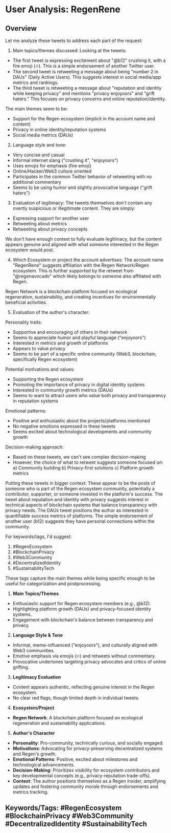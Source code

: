 # User Analysis: RegenRene

## Overview

<think>
Let me analyze these tweets to address each part of the request:

1. Main topics/themes discussed:
Looking at the tweets:
- The first tweet is expressing excitement about "@b12" crushing it, with a fire emoji (🔥). This is a simple endorsement of another Twitter user.
- The second tweet is retweeting a message about being "number 2 in DAUs" (Daily Active Users). This suggests interest in social media/app metrics and rankings.
- The third tweet is retweeting a message about "reputation and identity while keeping privacy" and mentions "privacy enjoyoors" and "grift haters." This focuses on privacy concerns and online reputation/identity.

The main themes seem to be:
- Support for the Regen ecosystem (implicit in the account name and content)
- Privacy in online identity/reputation systems
- Social media metrics (DAUs)

2. Language style and tone:
- Very concise and casual
- Informal internet slang ("crushing it", "enjoyoors")
- Uses emojis for emphasis (fire emoji)
- Online/Hacker/Web3 culture oriented
- Participates in the common Twitter behavior of retweeting with no additional commentary
- Seems to be using humor and slightly provocative language ("grift haters")

3. Evaluation of legitimacy:
The tweets themselves don't contain any overtly suspicious or illegitimate content. They are simply:
- Expressing support for another user
- Retweeting about metrics
- Retweeting about privacy concepts

We don't have enough context to fully evaluate legitimacy, but the content appears genuine and aligned with what someone interested in the Regen ecosystem would post.

4. Which Ecosystem or project the account advertises:
The account name "RegenRene" suggests affiliation with the Regen Network/Regen ecosystem. This is further supported by the retweet from "@regenavocado" which likely belongs to someone also affiliated with Regen.

Regen Network is a blockchain platform focused on ecological regeneration, sustainability, and creating incentives for environmentally beneficial activities.

5. Evaluation of the author's character:

Personality traits:
- Supportive and encouraging of others in their network
- Seems to appreciate humor and playful language ("enjoyoors")
- Interested in metrics and growth of platforms
- Appears to value privacy
- Seems to be part of a specific online community (Web3, blockchain, specifically Regen ecosystem)

Potential motivations and values:
- Supporting the Regen ecosystem
- Promoting the importance of privacy in digital identity systems
- Interested in community growth metrics (DAUs)
- Seems to want to attract users who value both privacy and transparency in reputation systems

Emotional patterns:
- Positive and enthusiastic about the projects/platforms mentioned
- No negative emotions expressed in these tweets
- Seems excited about technological developments and community growth

Decision-making approach:
- Based on these tweets, we can't see complex decision-making
- However, the choice of what to retweet suggests someone focused on:
  a) Community building
  b) Privacy-first solutions
  c) Platform growth metrics

Putting these tweets in bigger context:
These appear to be the posts of someone who is part of the Regen ecosystem community, potentially a contributor, supporter, or someone invested in the platform's success. The tweet about reputation and identity with privacy suggests interest in technical aspects of blockchain systems that balance transparency with privacy needs. The DAUs tweet positions the author as interested in quantifiable success metrics of platforms. The simple endorsement of another user (b12) suggests they have personal connections within the community.

For keywords/tags, I'd suggest:
1. #RegenEcosystem
2. #BlockchainPrivacy
3. #Web3Community
4. #DecentralizedIdentity
5. #SustainabilityTech

These tags capture the main themes while being specific enough to be useful for categorization and postprocessing.
</think>

1. **Main Topics/Themes**  
- Enthusiastic support for Regen ecosystem members (e.g., @b12).  
- Highlighting platform growth (DAUs) and privacy-focused identity systems.  
- Engagement with blockchain's balance between transparency and privacy.  

2. **Language Style & Tone**  
- Informal, meme-influenced ("enjoyoors"), and culturally aligned with Web3 communities.  
- Emotive emphasis via emojis (🔥) and retweets without commentary.  
- Provocative undertones targeting privacy advocates and critics of online grifting.  

3. **Legitimacy Evaluation**  
- Content appears authentic, reflecting genuine interest in the Regen ecosystem.  
- No clear red flags, though limited depth in individual tweets.  

4. **Ecosystem/Project**  
- **Regen Network**: A blockchain platform focused on ecological regeneration and sustainability applications.  

5. **Author's Character**  
- **Personality**: Pro-community, technically curious, and socially engaged.  
- **Motivations**: Advocating for privacy-preserving decentralized systems and Regen's growth.  
- **Emotional Patterns**: Positive, excited about milestones and technological advancements.  
- **Decision-Making**: Prioritizes visibility for ecosystem contributors and key developmental concepts (e.g., privacy-reputation trade-offs).  
- **Context**: The author positions themselves as a Regen insider, amplifying updates and fostering community morale through endorsements and metrics tracking.  

**Keywords/Tags**: #RegenEcosystem #BlockchainPrivacy #Web3Community #DecentralizedIdentity #SustainabilityTech
---
